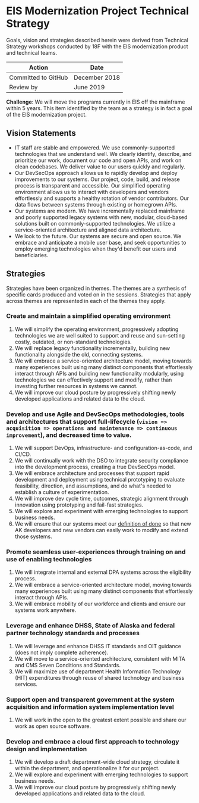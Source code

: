 # EIS Modernization Project Technical Strategy

Goals, vision and strategies described herein were derived from Technical Strategy workshops conducted by 18F with the EIS modernization product and technical teams.

| Action | Date |
| ----------- | ----------- |
| Committed to GitHub | December 2018 |
| Review by | June 2019 |

**Challenge**:  We will move the programs currently in EIS off the mainframe within 5 years.  This item identified by the team as a strategy is in fact a goal of the EIS modernization project.

## Vision Statements
* IT staff are stable and empowered.  We use commonly-supported technologies that we understand well.  We clearly identify, describe, and prioritize our work, document our code and open APIs, and work on clean codebases.  We deliver value to our users quickly and regularly.
* Our DevSecOps approach allows us to rapidly develop and deploy improvements to our systems. Our project, code, build, and release process is transparent and accessible. Our simplified operating environment allows us to interact with developers and vendors effortlessly and supports a healthy rotation of vendor contributors. Our data flows between systems through existing or homegrown APIs.
* Our systems are modern.  We have incrementally replaced mainframe and poorly supported legacy systems with new, modular, cloud-based solutions built on commonly-supported technologies.  We utilize a service-oriented architecture and aligned data architecture.
* We look to the future.  Our systems are secure and open source. We embrace and anticipate a mobile user base, and seek opportunities to employ emerging technologies when they'd benefit our users and beneficiaries.

## Strategies
Strategies have been organized in themes. The themes are a synthesis of specific cards produced and voted on in the sessions. Strategies that apply across themes are represented in each of the themes they apply.

### Create and maintain a simplified operating environment
1.  We will simplify the operating environment, progressively adopting technologies we are well suited to support and reuse and sun-setting costly, outdated, or non-standard technologies.
2.  We will replace legacy functionality incrementally, building new functionality alongside the old, connecting systems.
3.  We will embrace a service-oriented architecture model, moving towards many experiences built using many distinct components that effortlessly interact through APIs and building new functionality modularly, using technologies we can effectively support and modify, rather than investing further resources in systems we cannot.
4.  We will improve our cloud posture by progressively shifting newly developed applications and related data to the cloud.

### Develop and use Agile and DevSecOps methodologies, tools and architectures that support full-lifecycle (`vision => acquisition => operations and maintenance => continuous improvement`), and decreased time to value.
1.  We will support DevOps, infrastructure- and configuration-as-code, and CI/CD.
2.  We will continually work with the DSO to integrate security compliance into the development process, creating a true DevSecOps model. 
3.  We will embrace architecture and processes that support rapid development and deployment using technical prototyping to evaluate feasibility, direction, and assumptions, and do what's needed to establish a culture of experimentation.
4.   We will improve dev cycle time, outcomes, strategic alignment through innovation using prototyping and fail-fast strategies.
5.  We will explore and experiment with emerging technologies to support business needs.
6.   We will ensure that our systems meet our [definition of done](/how-we-work.md#definition-of-done) so that new AK developers and new vendors can easily work to modify and extend those systems.

### Promote seamless user-experiences through training on and use of enabling technologies
1.  We will integrate internal and external DPA systems across the eligibility process.
2.  We will embrace a service-oriented architecture model, moving towards many experiences built using many distinct components that effortlessly interact through APIs.
3.  We will embrace mobility of our workforce and clients and ensure our systems work anywhere.

### Leverage and enhance DHSS, State of Alaska and federal partner technology standards and processes
1.  We will leverage and enhance DHSS IT standards and OIT guidance (does not imply complete adherence).
2.  We will move to a service-oriented architecture, consistent with MITA and CMS Seven Conditions and Standards.
3.  We will maximize use of department Health Information Technology (HIT) expenditures through reuse of shared technology and business services.

### Support open and transparent government at the system acquisition and information system implementation level
1.  We will work in the open to the greatest extent possible and share our work as open source software.

### Develop and embrace a cloud first approach to technology design and implementation
1.  We will develop a draft department-wide cloud strategy, circulate it within the department, and operationalize it for our project.
2.  We will explore and experiment with emerging technologies to support business needs.
3.  We will improve our cloud posture by progressively shifting newly developed applications and related data to the cloud.
